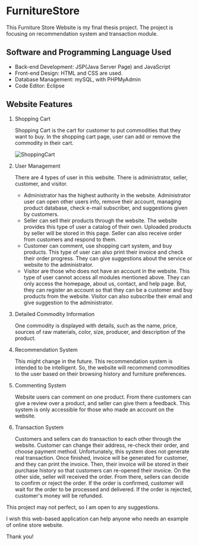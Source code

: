 # FurnitureStore
This Furniture Store Website is my final thesis project. The project is focusing on recommendation system and transaction module. 

## Software and Programming Language Used
* Back-end Development: JSP(Java Server Page) and JavaScript
* Front-end Design: HTML and CSS are used.
* Database Management: mySQL, with PHPMyAdmin
* Code Editor: Eclipse

## Website Features
1. Shopping Cart

   Shopping Cart is the cart for customer to put commodities that they want to buy.
   In the shopping cart page, user can add or remove the commodity in their cart.
   
   ![ShoppingCart](shoppingcart.jpg)

2. User Management

   There are 4 types of user in this website. There is administrator, seller, customer, and visitor.
   - Administrator has the highest authority in the website. Administrator user can open other users info,
     remove their account, managing product database, check e-mail subscriber, and suggestions given by customers.
   - Seller can sell their products through the website. The website provides this type of user a catalog of their own.
     Uploaded products by seller will be stored in this page. Seller can also receive order from customers and respond to them.
   - Customer can comment, use shopping cart system, and buy products. This type of user can also print their invoice and check
     their order progress. They can give suggestions about the service or website to the administrator.
   - Visitor are those who does not have an account in the website. This type of user cannot access all modules mentioned above.
     They can only access the homepage, about us, contact, and help page. But, they can register an account so that they can be
     a customer and buy products from the website. Visitor can also subscribe their email and give suggestion to the administrator.

3. Detailed Commodity Information

   One commodity is displayed with details, such as the name, price, sources of raw materials, color, size, producer,
   and description of the product.

4. Recommendation System

   This might change in the future. This recommendation system is intended to be intelligent. So, the website will recommend
   commodities to the user based on their browsing history and furniture preferences.

5. Commenting System

   Website users can comment on one product. From there customers can give a review over a product, and seller can give them
   a feedback. This system is only accessible for those who made an account on the website.

6. Transaction System

   Customers and sellers can do transaction to each other through the website. Customer can change their address, re-check their
   order, and choose payment method. Unfortunately, this system does not generate real transaction. Once finished, invoice will
   be generated for customer, and they can print the invoice. Then, their invoice will be stored in their purchase history so that
   customers can re-opened their invoice. On the other side, seller will received the order. From there, sellers can decide to 
   confirm or reject the order. If the order is confirmed, customer will wait for the order to be processed and delivered. If the
   order is rejected, customer's money will be refunded.

This project may not perfect, so I am open to any suggestions.

I wish this web-based application can help anyone who needs an example of online store website.

Thank you!
